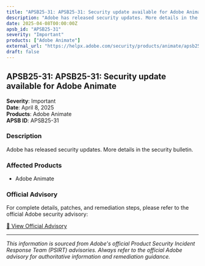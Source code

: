```yaml
---
title: "APSB25-31: APSB25-31: Security update available for Adobe Animate"
description: "Adobe has released security updates. More details in the security bulletin."
date: 2025-04-08T00:00:00Z
apsb_id: "APSB25-31"
severity: "Important"
products: ["Adobe Animate"]
external_url: "https://helpx.adobe.com/security/products/animate/apsb25-31.html"
draft: false
---
```


## APSB25-31: APSB25-31: Security update available for Adobe Animate

**Severity**: Important  
**Date**: April 8, 2025  
**Products**: Adobe Animate  
**APSB ID**: APSB25-31

### Description

Adobe has released security updates. More details in the security bulletin.

### Affected Products

- Adobe Animate


### Official Advisory

For complete details, patches, and remediation steps, please refer to the official Adobe security advisory:

[🔗 View Official Advisory](https://helpx.adobe.com/security/products/animate/apsb25-31.html)

---

*This information is sourced from Adobe's official Product Security Incident Response Team (PSIRT) advisories. Always refer to the official Adobe advisory for authoritative information and remediation guidance.*
